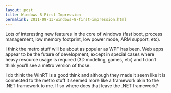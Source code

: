 ```yaml
---
layout: post
title: Windows 8 First Impression
permalink: 2011-09-13-windows-8-first-impression.html
---
```


Lots of interesting new features in the core of windows (fast boot, process management, low memory footprint, low power mode, ARM support, etc).

I think the metro stuff will be about as popular as WPF has been. Web apps appear to be the future of development, except in special cases where heavy resource usage is required (3D modeling, games, etc) and I don’t think you’ll see a metro version of those.

I do think the WinRT is a good think and although they made it seem like it is connected to the metro stuff it seemed more like a framework akin to the .NET framework to me. If so where does that leave the .NET framework?